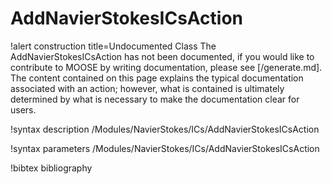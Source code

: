<!-- MOOSE Documentation Stub: Remove this when content is added. -->

# AddNavierStokesICsAction

!alert construction title=Undocumented Class
The AddNavierStokesICsAction has not been documented, if you would like to contribute to MOOSE by writing
documentation, please see [/generate.md]. The content contained on this page explains the typical
documentation associated with an action; however, what is contained is ultimately determined by what
is necessary to make the documentation clear for users.

!syntax description /Modules/NavierStokes/ICs/AddNavierStokesICsAction

!syntax parameters /Modules/NavierStokes/ICs/AddNavierStokesICsAction

!bibtex bibliography
